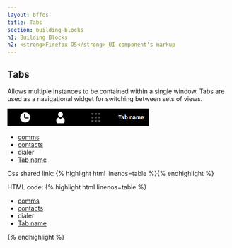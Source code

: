 ```yaml
---
layout: bffos
title: Tabs
section: building-blocks
h1: Building Blocks
h2: <strong>Firefox OS</strong> UI component's markup
---
```


## Tabs

Allows multiple instances to be contained within a single window. Tabs are used as a navigational widget for switching between sets of views.

<div>
  <section class="example">
    <img src="../images/BB/tabs.jpg" alt="Tabs (Image replacing code)"/>
    <article class="frame">
      <!-- if your tabs are at the top, remove class="bottom" -->
      <ul role="tablist" data-items="4" class="bottom">
        <li id="panel1" role="tab">
          <a href="#panel1" class="icon">comms</a>
          <div role="tabpanel"></div>
        </li>
        <li id="panel2" role="tab">
          <a href="#panel2" class="icon">contacts</a>
          <div role="tabpanel"></div>
        </li>
        <li id="panel3" role="tab" aria-disabled="true">
          <a class="icon">dialer</a>
          <div role="tabpanel"></div>
        </li>
        <li id="panel4" role="tab">
          <a href="#panel4">Tab name</a>
          <div role="tabpanel"></div>
        </li>
      </ul>
    </article>
  </section>

  <label>Css shared link:</label>
  {% highlight html linenos=table %}<link rel="stylesheet" type="text/css" href="shared/style_unstable/tabs.css">{% endhighlight %}

  <label>HTML code:</label>
  {% highlight html linenos=table %}
<!-- if your tabs are at the top, remove class="bottom" -->
<ul role="tablist" data-items="4" class="bottom">
  <li id="panel1" role="tab">
    <a href="#panel1" class="icon">comms</a>
    <div role="tabpanel"></div>
  </li>
  <li id="panel2" role="tab">
    <a href="#panel2" class="icon">contacts</a>
    <div role="tabpanel"></div>
  </li>
  <li id="panel3" role="tab" aria-disabled="true">
    <a class="icon">dialer</a>
    <div role="tabpanel"></div>
  </li>
  <li id="panel4" role="tab">
    <a href="#panel4">Tab name</a>
    <div role="tabpanel"></div>
  </li>
</ul>{% endhighlight %}
</div>